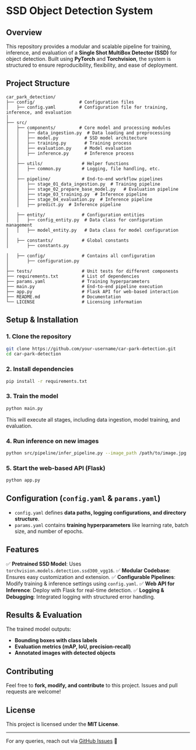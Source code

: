 # SSD Object Detection System

## Overview
This repository provides a modular and scalable pipeline for training, inference, and evaluation of a **Single Shot MultiBox Detector (SSD)** for object detection. Built using **PyTorch** and **Torchvision**, the system is structured to ensure reproducibility, flexibility, and ease of deployment.

## Project Structure

```
car_park_detection/
├── config/                 # Configuration files
│   ├── config.yaml         # Configuration file for training, inference, and evaluation
│
├── src/
│   ├── components/         # Core model and processing modules
│   │   ├── data_ingestion.py  # Data loading and preprocessing
│   │   ├── model.py          # SSD model architecture
│   │   ├── training.py       # Training process
│   │   ├── evaluation.py     # Model evaluation
│   │   ├── inference.py      # Inference process
│   │
│   ├── utils/               # Helper functions
│   │   ├── common.py        # Logging, file handling, etc.
│   │
│   ├── pipeline/            # End-to-end workflow pipelines
│   │   ├── stage_01_data_ingestion.py  # Training pipeline
│   │   ├── stage_02_prepare_base_model.py   # Evaluation pipeline
│   │   ├── stage_03_training.py  # Inference pipeline
│   │   ├── stage_04_evaluation.py  # Inference pipeline
│   │   ├── predict.py  # Inference pipeline
│
│   ├── entity/              # Configuration entities
│   │   ├── config_entity.py  # Data class for configuration management
│   │   ├── model_entity.py   # Data class for model configuration
│
│   ├── constants/           # Global constants
│       ├── constants.py

│   ├── config/              # Contains all configuration
│       ├── configuration.py
│
├── tests/                   # Unit tests for different components
├── requirements.txt         # List of dependencies
├── params.yaml              # Training hyperparameters
├── main.py                  # End-to-end pipeline execution
├── app.py                   # Flask API for web-based interaction
├── README.md                # Documentation
└── LICENSE                  # Licensing information
```

## Setup & Installation

### 1. Clone the repository
```bash
git clone https://github.com/your-username/car-park-detection.git
cd car-park-detection
```

### 2. Install dependencies
```bash
pip install -r requirements.txt
```

### 3. Train the model
```bash
python main.py
```
This will execute all stages, including data ingestion, model training, and evaluation.

### 4. Run inference on new images
```bash
python src/pipeline/infer_pipeline.py --image_path /path/to/image.jpg
```

### 5. Start the web-based API (Flask)
```bash
python app.py
```

## Configuration (`config.yaml` & `params.yaml`)
- `config.yaml` defines **data paths, logging configurations, and directory structure**.
- `params.yaml` contains **training hyperparameters** like learning rate, batch size, and number of epochs.

## Features
✅ **Pretrained SSD Model**: Uses `torchvision.models.detection.ssd300_vgg16`.
✅ **Modular Codebase**: Ensures easy customization and extension.
✅ **Configurable Pipelines**: Modify training & inference settings using `config.yaml`.
✅ **Web API for Inference**: Deploy with Flask for real-time detection.
✅ **Logging & Debugging**: Integrated logging with structured error handling.

## Results & Evaluation
The trained model outputs:
- **Bounding boxes with class labels**
- **Evaluation metrics (mAP, IoU, precision-recall)**
- **Annotated images with detected objects**

## Contributing
Feel free to **fork, modify, and contribute** to this project. Issues and pull requests are welcome!

## License
This project is licensed under the **MIT License**.

---
For any queries, reach out via [GitHub Issues](https://github.com/your-username/car-park-detection/issues) 🚀

